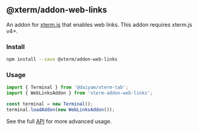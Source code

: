 ## @xterm/addon-web-links

An addon for [xterm.js](https://github.com/xtermjs/xterm.js) that enables web links. This addon requires xterm.js v4+.

### Install

```bash
npm install --save @xterm/addon-web-links
```

### Usage

```ts
import { Terminal } from '@daiyam/xterm-tab';
import { WebLinksAddon } from 'xterm-addon-web-links';

const terminal = new Terminal();
terminal.loadAddon(new WebLinksAddon());
```

See the full [API](https://github.com/xtermjs/xterm.js/blob/master/addons/addon-web-links/typings/addon-web-links.d.ts) for more advanced usage.
